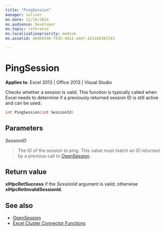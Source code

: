 ```yaml
---
title: "PingSession"
manager: soliver
ms.date: 11/16/2014
ms.audience: Developer
ms.topic: reference
ms.localizationpriority: medium
ms.assetid: 4646659b-f932-4d11-a46f-4231bb397243

---
```


# PingSession

**Applies to**: Excel 2013 | Office 2013 | Visual Studio 
  
Checks whether a session is valid. This function is typically called when Excel needs to determine if a previously returned session ID is still active and can be used.
  
```cpp
int PingSession(int SessionId)
```

## Parameters

_SessionID_
  
> The ID of the session to ping. This value must match an ID returned by a previous call to [OpenSession](opensession.md).
    
## Return value

**xlHpcRetSuccess** if the  _SessionId_ argument is valid; otherwise **xlHpcRetInvalidSessionId**.
  
## See also

- [OpenSession](opensession.md)
- [Excel Cluster Connector Functions](excel-cluster-connector-functions.md)

